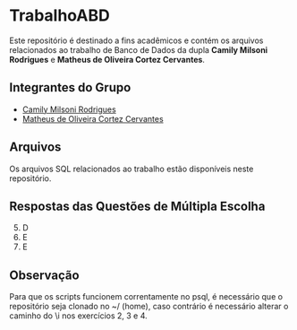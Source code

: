 # TrabalhoABD

Este repositório é destinado a fins acadêmicos e contém os arquivos relacionados ao trabalho de Banco de Dados da dupla **Camily Milsoni Rodrigues** e **Matheus de Oliveira Cortez Cervantes**.

## Integrantes do Grupo
- [Camily Milsoni Rodrigues](https://github.com/camilymilsoni)
- [Matheus de Oliveira Cortez Cervantes](https://github.com/MatheusCervantes)

## Arquivos
Os arquivos SQL relacionados ao trabalho estão disponíveis neste repositório.

## Respostas das Questões de Múltipla Escolha
5) D
6) E
7) E

## Observação
Para que os scripts funcionem correntamente no psql, é necessário que o repositório seja clonado no ~/ (home), caso contrário é necessário alterar o caminho do \i nos exercícios 2, 3 e 4.

